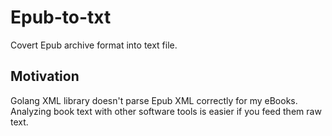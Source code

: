 # Epub-to-txt
Covert Epub archive format into text file.

## Motivation
Golang XML library doesn't parse Epub XML correctly for my eBooks.
Analyzing book text with other software tools is easier if you feed them raw text.